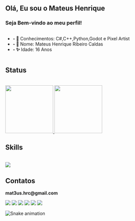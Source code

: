 ## Olá, Eu sou o Mateus Henrique
### Seja Bem-vindo ao meu perfil! 

<div style="display: flex;">
  <div>
    <ul>
      <li><b>- 📖</b> Conhecimentos: C#,C++,Python,Godot e Pixel Artist</li>
      <li><b>- 💪</b> Nome: Mateus Henrique Ribeiro Caldas </li>
      <li><b>- ✨</b> Idade: 16 Anos </li>
    </ul>
  </div>
</div>

<h2>Status</h2>
<br>
  
<div>
  <a href="https://github.com/mateushrc">
    <img height="150em" src="https://github-readme-stats.vercel.app/api?username=mateushrc&include_all_commits=true&show_icons=true&theme=github_dark_dimmed"/>
  </a>
  <a href="https://github.com/mateushrc">
    <img height="150em" src="https://github-readme-stats.vercel.app/api/top-langs/?username=mateushrc&theme=github_dark_dimmed"/>
  </a>
</div>

<h2>Skills</h2>



<div style="display: inline_block"><br>
  <img align="center" src="https://skillicons.dev/icons?i=cs,dotnet,cpp,python,godot">
</div>


<h2>Contatos</h2>
<p><b>mat3us.hrc@gmail.com</b></p>
<div> 
  <a href="https://www.youtube.com/@mat3us_hrc" target="_blank"><img src="https://img.shields.io/badge/YouTube-FF0000?style=for-the-badge&logo=youtube&logoColor=white" target="_blank"></a>
  <a href="https://instagram.com/mat3us_hrc" target="_blank"><img src="https://img.shields.io/badge/-Instagram-%23E4405F?style=for-the-badge&logo=instagram&logoColor=white" target="_blank"></a>
</a>
 <a href="https://www.tiktok.com/@mat3us_hrc" target="_blank"><img src="https://img.shields.io/badge/TikTok-000000?style=for-the-badge&logo=tiktok&logoColor=white" target="_blank"></a>
</a>
 <a href="https://www.linkedin.com/in/mateus-henrique-ribeiro-caldas-268a362ba/" target="_blank"><img src="https://img.shields.io/badge/LinkedIn-0077B5?style=for-the-badge&logo=linkedin&logoColor=white" target="_blank"></a>
<a><img src="https://img.shields.io/badge/Gmail-D14836?style=for-the-badge&logo=gmail&logoColor=white"></a>
  <a href="https://discord.gg/qJpvTs6Q" target="_blank"><img src="https://img.shields.io/badge/Discord-7289DA?style=for-the-badge&logo=discord&logoColor=white"></a>
</a>
</div>

 ![Snake animation](https://github.com/danielbped/danielbped/blob/output/github-contribution-grid-snake.svg)
